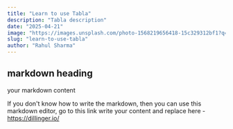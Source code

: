 ```yaml
---
title: "Learn to use Tabla"
description: "Tabla description"
date: "2025-04-21"
image: "https://images.unsplash.com/photo-1568219656418-15c329312bf1?q=80&w=2070&auto=format&fit=crop&ixlib=rb-4.0.3&ixid=M3wxMjA3fDB8MHxwaG90by1wYWdlfHx8fGVufDB8fHx8fA%3D%3D"
slug: "learn-to-use-tabla"
author: "Rahul Sharma"
---
```


## markdown heading

your markdown content

If you don't know how to write the markdown, then you can use this markdown editor, go to this link write your content and replace here - https://dillinger.io/